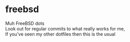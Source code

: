 # freebsd
Muh FreeBSD dots \
Look out for regular commits to what really works for me,\
If you've seen my other dotfiles then this is the usual
